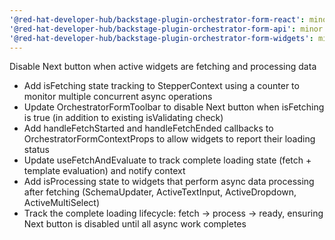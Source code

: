 ```yaml
---
'@red-hat-developer-hub/backstage-plugin-orchestrator-form-react': minor
'@red-hat-developer-hub/backstage-plugin-orchestrator-form-api': minor
'@red-hat-developer-hub/backstage-plugin-orchestrator-form-widgets': minor
---
```


Disable Next button when active widgets are fetching and processing data

- Add isFetching state tracking to StepperContext using a counter to monitor multiple concurrent async operations
- Update OrchestratorFormToolbar to disable Next button when isFetching is true (in addition to existing isValidating check)
- Add handleFetchStarted and handleFetchEnded callbacks to OrchestratorFormContextProps to allow widgets to report their loading status
- Update useFetchAndEvaluate to track complete loading state (fetch + template evaluation) and notify context
- Add isProcessing state to widgets that perform async data processing after fetching (SchemaUpdater, ActiveTextInput, ActiveDropdown, ActiveMultiSelect)
- Track the complete loading lifecycle: fetch → process → ready, ensuring Next button is disabled until all async work completes

